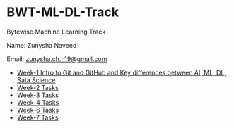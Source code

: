 # BWT-ML-DL-Track
Bytewise Machine Learning Track

Name: Zunysha Naveed 

Email: zunysha.ch.n19@gmail.com

- [Week-1 Intro to Git and GitHub and Key differences between AI, ML, DL, Sata Science](https://github.com/Zunysha/BWT-ML-DL-Track/tree/main/WEEK-1)
- [Week-2 Tasks](https://github.com/Zunysha/BWT-ML-DL-Track/tree/main/WEEK-2)
- [Week-3 Tasks](https://github.com/Zunysha/BWT-ML-DL-Track/tree/main/WEEK-3)
- [Week-4 Tasks](https://github.com/Zunysha/BWT-ML-DL-Track/tree/main/WEEK-4)
- [Week-6 Tasks](https://github.com/Zunysha/BWT-ML-DL-Track/tree/main/WEEK-6)
- [Week-7 Tasks](https://github.com/Zunysha/BWT-ML-DL-Track/tree/main/WEEK-7)

